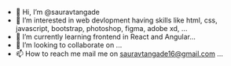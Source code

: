 - 👋 Hi, I’m @sauravtangade
- 👀 I’m interested in web devlopment having skills like html, css, javascript, bootstrap, photoshop, figma, adobe xd, ...
- 🌱 I’m currently learning frontend in React and Angular...
- 💞️ I’m looking to collaborate on ...
- 📫 How to reach me mail me on sauravtangade16@gmail.com ...

<!---
sauravtangade/sauravtangade is a ✨ special ✨ repository because its `README.md` (this file) appears on your GitHub profile.
You can click the Preview link to take a look at your changes.
--->
